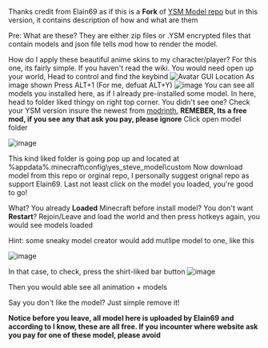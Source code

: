 Thanks credit from Elain69
as if this is a **Fork** of [YSM Model repo](https://github.com/Elaina69/Yes-Steve-Model-Repo/) but in this version, it contains description of how and what are them

Pre: What are these? 
They are either zip files or .YSM encrypted files that contain models and json file tells mod how to render the model.

How do I apply these beautiful anime skins to my character/player?
For this one, its fairly simple. If you haven't read the wiki.
You would need open up your world, Head to control and find the keybind
![Avatar GUI Location](https://github.com/user-attachments/assets/5f37744a-943f-4252-b03b-8cab56a02b11)
As image shown
Press ALT+1 (For me, defuat ALT+Y)
![image](https://github.com/user-attachments/assets/4ea20b87-1c2d-4b54-a080-e9541593f737)
You can see all models you installed here, as if I already pre-installed some model.
In here, head to folder liked thingy on right top corner. You didn't see one? Check your YSM version insure the newest from [modrinth.](https://modrinth.com/mod/yes-steve-model) **REMEBER, Its a free mod, if you see any that ask you pay, please ignore**
Click open model folder

![image](https://github.com/user-attachments/assets/911b61d0-91ba-451a-a750-9d17ee0197b2)

This kind liked folder is going pop up and located at %appdata%\.minecraft\config\yes_steve_model\custom
Now download model from this repo or orginal repo, I personally suggest orignal repo as support Elain69.
Last not least click on the model you loaded, you're good to go!

What? You already **Loaded** Minecraft before install model? You don't want **Restart**?
Rejoin/Leave and load the world and then press hotkeys again, you would see models loaded

Hint: some sneaky model creator would add mutlipe model to one, like this

![image](https://github.com/user-attachments/assets/6a7fb03c-95eb-46b7-b583-0d187dffbde5)

In that case, to check, press the shirt-liked bar button
![image](https://github.com/user-attachments/assets/b2f67ccf-ac83-4fe0-83b4-10d38c010e7e)

Then you would able see all animation + models

Say you don't like the model? 
Just simple remove it!

**Notice before you leave, all model here is uploaded by Elain69 and according to I know, these are all free. If you incounter where website ask you pay for one of these model, please avoid**
